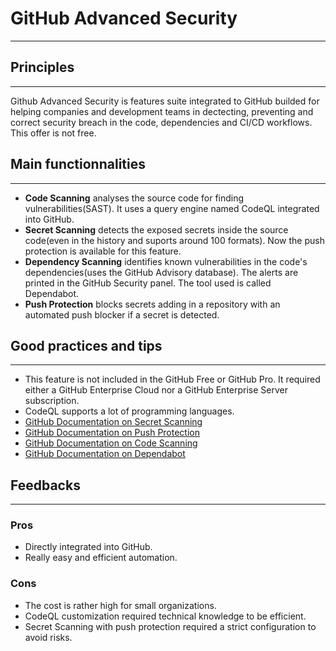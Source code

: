 # GitHub Advanced Security

---

## Principles

---
Github Advanced Security is features suite integrated to GitHub builded for helping companies and development teams in dectecting, preventing and correct security breach in the code, dependencies and CI/CD workflows. This offer is not free.


## Main functionnalities

---
* **Code Scanning** analyses the source code for finding vulnerabilities(SAST). It uses a query engine named CodeQL integrated into GitHub. 
* **Secret Scanning** detects the exposed secrets inside the source code(even in the history and suports around 100 formats). Now the push protection is available for this feature.
* **Dependency Scanning** identifies known vulnerabilities in the code's dependencies(uses the GitHub Advisory database). The alerts are printed in the GitHub Security panel. The tool used is called Dependabot. 
* **Push Protection** blocks secrets adding in a repository with an automated push blocker if a secret is detected.

## Good practices and tips

---

* This feature is not included in the GitHub Free or GitHub Pro. It required either a GitHub Enterprise Cloud nor a GitHub Enterprise Server subscription.
* CodeQL supports a lot of programming languages.
* [GitHub Documentation on Secret Scanning](https://docs.github.com/fr/code-security/secret-scanning/introduction/about-secret-scanning)
* [GitHub Documentation on Push Protection](https://docs.github.com/fr/code-security/secret-scanning/introduction/about-push-protection)
* [GitHub Documentation on Code Scanning](https://docs.github.com/fr/code-security/code-scanning/introduction-to-code-scanning/about-code-scanning)
* [GitHub Documentation on Dependabot](https://docs.github.com/fr/code-security/dependabot/ecosystems-supported-by-dependabot/supported-ecosystems-and-repositories)

## Feedbacks

--- 

### Pros

* Directly integrated into GitHub.
* Really easy and efficient automation.
### Cons

* The cost is rather high for small organizations.
* CodeQL customization required technical knowledge to be efficient. 
* Secret Scanning with push protection required a strict configuration to avoid risks.
  


